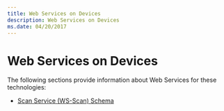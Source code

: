 ```yaml
---
title: Web Services on Devices
description: Web Services on Devices
ms.date: 04/20/2017
---
```


# Web Services on Devices

The following sections provide information about Web Services for these technologies:

-   [Scan Service (WS-Scan) Schema](./scan-service--ws-scan--schema.md)
